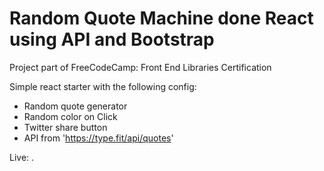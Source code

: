 # Random Quote Machine done React using API and Bootstrap

Project part of FreeCodeCamp: Front End Libraries Certification

Simple react starter with the following config:

- Random quote generator
- Random color on Click
- Twitter share button
- API from 'https://type.fit/api/quotes'

Live: .
